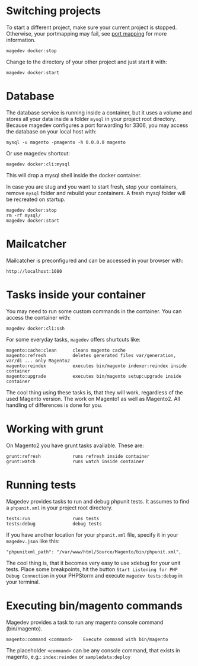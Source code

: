 # Switching projects

To start a different project, make sure your current project is stopped. Otherwise, your portmapping may fail, see [port mapping](port-mapping) for more information.

    magedev docker:stop

Change to the directory of your other project and just start it with:

    magedev docker:start

# Database

The database service is running inside a container, but it uses a volume and stores all your data inside a folder `mysql` in your project root directory. Because magedev configures a port forwarding for 3306, you may access the database on your local host with:

    mysql -u magento -pmagento -h 0.0.0.0 magento

Or use magedev shortcut:

    magedev docker:cli:mysql

This will drop a mysql shell inside the docker container.

In case you are stug and you want to start fresh, stop your containers, remove `mysql` folder and rebuild your containers. A fresh mysql folder will be recreated on startup.

    magedev docker:stop
    rm -rf mysql/
    magedev docker:start

# Mailcatcher

Mailcatcher is preconfigured and can be accessed in your browser with:

    http://localhost:1080

# Tasks inside your container

You may need to run some custom commands in the container. You can access the container with:

    magedev docker:cli:ssh

For some everyday tasks, `magedev` offers shurtcuts like:

    magento:cache:clean      cleans magento cache
    magento:refresh          deletes generated files var/generation, var/di ... only Magento2
    magento:reindex          executes bin/magento indexer:reindex inside container
    magento:upgrade          executes bin/magento setup:upgrade inside container

The cool thing using these tasks is, that they will work, regardless of the used Magento version. The work on Magento1 as well as Magento2. All handling of differences is done for you.

# Working with grunt

On Magento2 you have grunt tasks available. These are:

    grunt:refresh            runs refresh inside container
    grunt:watch              runs watch inside container


# Running tests

Magedev provides tasks to run and debug phpunit tests. It assumes to find a `phpunit.xml` in your project root directory.

    tests:run                runs tests
    tests:debug              debug tests

If you have another location for your `phpunit.xml` file, specify it in your `magedev.json` like this:

    "phpunitxml_path": "/var/www/html/Source/Magento/bin/phpunit.xml",

The cool thing is, that it becomes very easy to use xdebug for your unit tests. Place some breakpoints, hit the button `Start Listening for PHP Debug Connection` in your PHPStorm and execute `magedev tests:debug` in your terminal.

# Executing bin/magento commands

Magedev provides a task to run any magento console command (bin/magento).

    magento:command <command>    Execute command with bin/magento

The placeholder `<command>` can be any console command, that exists in magento, e.g.: `index:reindex` or `sampledata:deploy`

